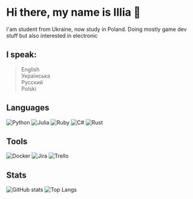 <!-- juzikaster -->

# Hi there, my name is Illia 👋

I'am student from Ukraine, now study in Poland. Doing mostly game dev stuff but also interested in electronic

## I speak: <br>
> English <br>
> Українська <br>
> Русский <br>
> Polski

## Languages
![Python](https://img.shields.io/badge/python-3670A0?style=for-the-badge&logo=python&logoColor=ffdd54)
![Julia](https://img.shields.io/badge/-Julia-9558B2?style=for-the-badge&logo=julia&logoColor=white)
![Ruby](https://img.shields.io/badge/ruby-%23CC342D.svg?style=for-the-badge&logo=ruby&logoColor=white)
![C#](https://img.shields.io/badge/c%23-%23239120.svg?style=for-the-badge&logo=c-sharp&logoColor=white)
![Rust](https://img.shields.io/badge/rust-%23000000.svg?style=for-the-badge&logo=rust&logoColor=white)

## Tools
![Docker](https://img.shields.io/badge/docker-%230db7ed.svg?style=for-the-badge&logo=docker&logoColor=white)
![Jira](https://img.shields.io/badge/jira-%230A0FFF.svg?style=for-the-badge&logo=jira&logoColor=white)
![Trello](https://img.shields.io/badge/Trello-%23026AA7.svg?style=for-the-badge&logo=Trello&logoColor=white)


## Stats
![GitHub stats](https://github-readme-stats.vercel.app/api?username=juzikaster&theme=dracula)
![Top Langs](https://github-readme-stats.vercel.app/api/top-langs/?username=juzikaster&theme=dracula&layout=compact)
